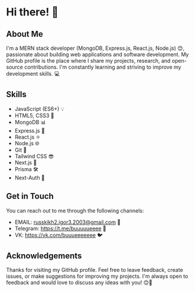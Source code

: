# Hi there! 👋

## About Me
I'm a MERN stack developer (MongoDB, Express.js, React.js, Node.js) 😊, 
passionate about building web applications and software development. 
My GitHub profile is the place where I share my projects, research, 
and open-source contributions. 
I'm constantly learning and striving to improve my development skills. 💻

## Skills
- JavaScript (ES6+) 💡
- HTML5, CSS3 🎨
- MongoDB 📊
- Express.js 🚀
- React.js ⚛️
- Node.js 🌐
- Git 🌿
- Tailwind CSS 😎
- Next.js 🚀
- Prisma 🛠️
- Next-Auth 🔐

## Get in Touch
You can reach out to me through the following channels:
- EMAIL: russkikh2.igor3.2003@gmail.com 📧
- Telegram: https://t.me/buuuuueeee 💼
- VK: https://vk.com/buuueeeeeee 🐦

## Acknowledgements
Thanks for visiting my GitHub profile. Feel free to leave feedback, create issues, or make suggestions for improving my projects. 
I'm always open to feedback and would love to discuss any ideas with you! 😊🚀
